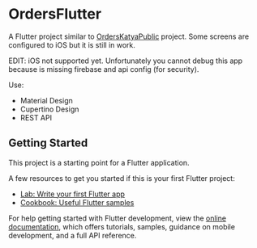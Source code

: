 # OrdersFlutter

A Flutter project similar to [OrdersKatyaPublic](https://github.com/Zalezny/OrderKatyaPublic) project. Some screens are configured to iOS but it is still in work.

EDIT: iOS not supported yet. Unfortunately you cannot debug this app because is missing firebase and api config (for security).

Use:

- Material Design
- Cupertino Design
- REST API


## Getting Started

This project is a starting point for a Flutter application.

A few resources to get you started if this is your first Flutter project:

- [Lab: Write your first Flutter app](https://docs.flutter.dev/get-started/codelab)
- [Cookbook: Useful Flutter samples](https://docs.flutter.dev/cookbook)

For help getting started with Flutter development, view the
[online documentation](https://docs.flutter.dev/), which offers tutorials,
samples, guidance on mobile development, and a full API reference.
